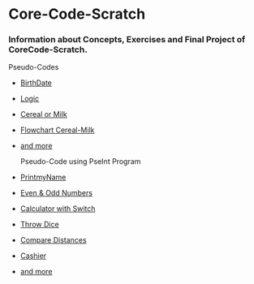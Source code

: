 # Core-Code-Scratch

  ### Information about Concepts, Exercises and Final Project of CoreCode-Scratch.


  Pseudo-Codes

- [BirthDate](PseudoCode/BirthDate.md)
- [Logic](PseudoCode/Logic.md)
- [Cereal or Milk](PseudoCode/Cereal-Milk.md)
- [Flowchart Cereal-Milk](PseudoCode/Flowcharts.md)
- [and more](PseudoCode/Exercises.md)


  Pseudo-Code using PseInt Program

- [PrintmyName](PseInt/PseInt_01.md)
- [Even & Odd Numbers](PseInt/PseInt_02.md)
- [Calculator with Switch](PseInt/PseInt_04.md)
- [Throw Dice](PseInt/PseInt_09.md)
- [Compare Distances](PseInt/PseInt_12.md)
- [Cashier](PseInt/PseInt_14.md)
- [and more](PseInt)












